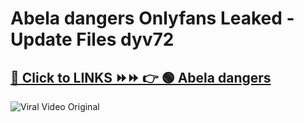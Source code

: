 
 # Abela dangers Onlyfans Leaked - Update Files dyv72

## <h2><a href="https://clipsfans.com/Abela_dangers&ref=git">🔗 Click to LINKS ⏩⏩ 👉 🟢 Abela dangers </a></h2>

<a href="https://clipsfans.com/Abela_dangers&ref=git" rel="nofollow" data-target="animated-image.originalLink"><img src="https://i.ibb.co.com/xMMVF88/686577567.gif" alt="Viral Video Original" style="max-width: 100%; display: inline-block;" data-target="animated-image.originalImage"></a>

